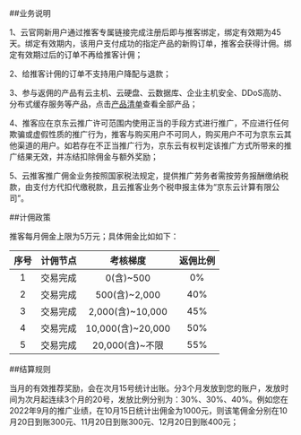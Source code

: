 
##业务说明

1、云官网新用户通过推客专属链接完成注册后即与推客绑定，绑定有效期为45天。绑定有效期内，该用户支付成功的指定产品的新购订单，推客会获得计佣。绑定有效期过后的订单不再给推客计佣；

2、给推客计佣的订单不支持用户降配与退款；

3、参与返佣的产品有云主机、云硬盘、云数据库、企业主机安全、DDoS高防、分布式缓存服务等产品，点击[产品清单](https://docs.jdcloud.com/cn/elastic-ip/billing-rules#user-content-3)查看全部产品；

4、推客应在京东云推广许可范围内使用正当的手段方式进行推广，不应进行任何欺骗或虚假性质的推广行为，推客与购买用户不可同人，购买用户不可为京东云其他渠道的用户。如若存在不正当推广行为，京东云有权判定该推广方式所带来的推广结果无效，并冻结扣除佣金与额外奖励；

5、云推客推广佣金业务按照国家税法规定，提供推广劳务者需按劳务报酬缴纳税款，由支付方代扣代缴税款，且云推客业务个税申报主体为“京东云计算有限公司”。



##计佣政策

推客每月佣金上限为5万元；具体佣金比如如下：

| 序号 | 计佣节点 | 考核梯度 | 返佣比例 |
| :-----:| :----: | :----: |:----: |
| 1 | 交易完成 | 0(含)~500 | 0% |
| 2 | 交易完成 | 500(含)~2,000 | 40% |
| 3 | 交易完成 | 2,000(含)~10,000 | 45% |
| 4 | 交易完成 | 10,000(含)~20,000 | 50% |
| 5 | 交易完成 | 20,000(含)~不限 | 55% |



##结算规则

当月的有效推荐奖励，会在次月15号统计出账。分3个月发放到您的账户，发放时间为次月起连续3个月的20号，发放比例分别为：30%、30%、40%。例如您在2022年9月的推广业绩，在10月15日统计出佣金为1000元，则该笔佣金分别在10月20日到账300元、11月20日到账300元、12月20日到账400元；
